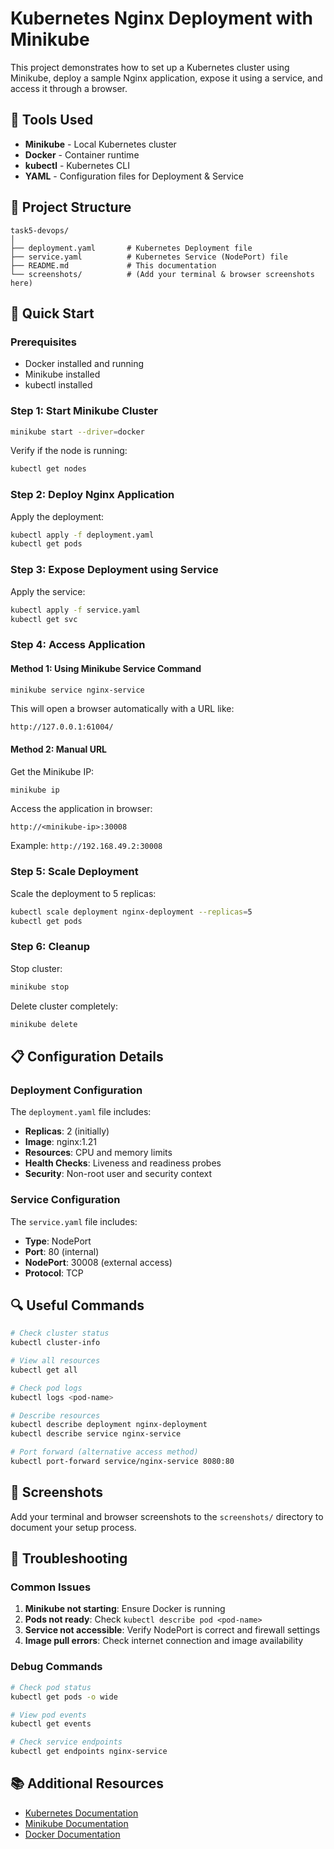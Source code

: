 # Kubernetes Nginx Deployment with Minikube

This project demonstrates how to set up a Kubernetes cluster using Minikube, deploy a sample Nginx application, expose it using a service, and access it through a browser.

## 📌 Tools Used

- **Minikube** - Local Kubernetes cluster
- **Docker** - Container runtime
- **kubectl** - Kubernetes CLI
- **YAML** - Configuration files for Deployment & Service

## 📁 Project Structure

```
task5-devops/
│
├── deployment.yaml       # Kubernetes Deployment file
├── service.yaml          # Kubernetes Service (NodePort) file
├── README.md             # This documentation
└── screenshots/          # (Add your terminal & browser screenshots here)
```

## 🚀 Quick Start

### Prerequisites

- Docker installed and running
- Minikube installed
- kubectl installed

### Step 1: Start Minikube Cluster

```bash
minikube start --driver=docker
```

Verify if the node is running:

```bash
kubectl get nodes
```

### Step 2: Deploy Nginx Application

Apply the deployment:

```bash
kubectl apply -f deployment.yaml
kubectl get pods
```

### Step 3: Expose Deployment using Service

Apply the service:

```bash
kubectl apply -f service.yaml
kubectl get svc
```

### Step 4: Access Application

#### Method 1: Using Minikube Service Command

```bash
minikube service nginx-service
```

This will open a browser automatically with a URL like:
```
http://127.0.0.1:61004/
```

#### Method 2: Manual URL

Get the Minikube IP:
```bash
minikube ip
```

Access the application in browser:
```
http://<minikube-ip>:30008
```
Example: `http://192.168.49.2:30008`

### Step 5: Scale Deployment

Scale the deployment to 5 replicas:

```bash
kubectl scale deployment nginx-deployment --replicas=5
kubectl get pods
```

### Step 6: Cleanup

Stop cluster:
```bash
minikube stop
```

Delete cluster completely:
```bash
minikube delete
```

## 📋 Configuration Details

### Deployment Configuration

The `deployment.yaml` file includes:
- **Replicas**: 2 (initially)
- **Image**: nginx:1.21
- **Resources**: CPU and memory limits
- **Health Checks**: Liveness and readiness probes
- **Security**: Non-root user and security context

### Service Configuration

The `service.yaml` file includes:
- **Type**: NodePort
- **Port**: 80 (internal)
- **NodePort**: 30008 (external access)
- **Protocol**: TCP

## 🔍 Useful Commands

```bash
# Check cluster status
kubectl cluster-info

# View all resources
kubectl get all

# Check pod logs
kubectl logs <pod-name>

# Describe resources
kubectl describe deployment nginx-deployment
kubectl describe service nginx-service

# Port forward (alternative access method)
kubectl port-forward service/nginx-service 8080:80
```

## 📸 Screenshots

Add your terminal and browser screenshots to the `screenshots/` directory to document your setup process.

## 🐛 Troubleshooting

### Common Issues

1. **Minikube not starting**: Ensure Docker is running
2. **Pods not ready**: Check `kubectl describe pod <pod-name>`
3. **Service not accessible**: Verify NodePort is correct and firewall settings
4. **Image pull errors**: Check internet connection and image availability

### Debug Commands

```bash
# Check pod status
kubectl get pods -o wide

# View pod events
kubectl get events

# Check service endpoints
kubectl get endpoints nginx-service
```

## 📚 Additional Resources

- [Kubernetes Documentation](https://kubernetes.io/docs/)
- [Minikube Documentation](https://minikube.sigs.k8s.io/docs/)
- [Docker Documentation](https://docs.docker.com/)
